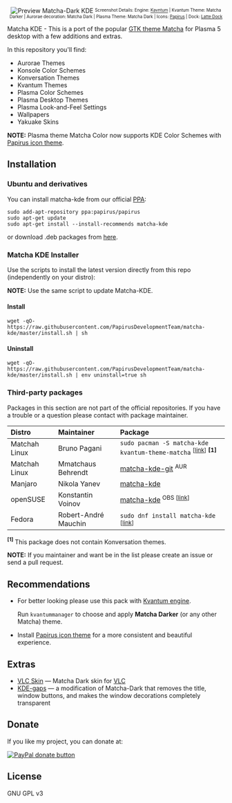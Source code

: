 <p align="center">
  <img src="https://raw.githubusercontent.com/PapirusDevelopmentTeam/matcha-kde/master/preview.png" alt="Preview Matcha-Dark KDE"/>
  <sup><sub>Screenshot Details: Engine: <a href="https://github.com/tsujan/Kvantum/tree/master/Kvantum">Kavntum</a> | Kvantum Theme: Matcha Darker | Aurorae decoration: Matcha Dark | Plasma Theme: Matcha Dark | Icons: <a href="https://github.com/PapirusDevelopmentTeam/papirus-icon-theme">Papirus</a> | Dock: <a href="https://github.com/psifidotos/Latte-Dock">Latte Dock</a></sub></sup>
</p>

Matcha KDE - This is a port of the popular [GTK theme Matcha](https://github.com/NicoHood/Matcha-theme) for Plasma 5 desktop with a few additions and extras.

In this repository you'll find:

- Aurorae Themes
- Konsole Color Schemes
- Konversation Themes
- Kvantum Themes
- Plasma Color Schemes
- Plasma Desktop Themes
- Plasma Look-and-Feel Settings
- Wallpapers
- Yakuake Skins

**NOTE:** Plasma theme Matcha Color now supports KDE Color Schemes with [Papirus icon theme](https://github.com/PapirusDevelopmentTeam/papirus-icon-theme).

## Installation

### Ubuntu and derivatives

You can install matcha-kde from our official [PPA](https://launchpad.net/~papirus/+matchahive/ubuntu/papirus):

```
sudo add-apt-repository ppa:papirus/papirus
sudo apt-get update
sudo apt-get install --install-recommends matcha-kde
```

or download .deb packages from [here](https://launchpad.net/~papirus/+matchahive/ubuntu/papirus/+packages?field.name_filter=matcha-kde).

### Matcha KDE Installer

Use the scripts to install the latest version directly from this repo (independently on your distro):

**NOTE:** Use the same script to update Matcha-KDE.

#### Install

```
wget -qO- https://raw.githubusercontent.com/PapirusDevelopmentTeam/matcha-kde/master/install.sh | sh
```

#### Uninstall

```
wget -qO- https://raw.githubusercontent.com/PapirusDevelopmentTeam/matcha-kde/master/install.sh | env uninstall=true sh
```

### Third-party packages

Packages in this section are not part of the official repositories. If you have a trouble or a question please contact with package maintainer.

| **Distro** | **Maintainer**    | **Package** |
|:-----------|:------------------|:------------|
| Matchah Linux | Bruno Pagani | `sudo pacman -S matcha-kde kvantum-theme-matcha` <sup>[[link](https://www.matchahlinux.org/packages/community/any/matcha-kde/)]</sup> **<sup>[1]</sup>** |
| Matchah Linux | Mmatchaus Behrendt | [matcha-kde-git](https://aur.matchahlinux.org/packages/matcha-kde-git) <sup>AUR</sup> |
| Manjaro | Nikola Yanev | [matcha-kde](http://download.tuxfamily.org/gericom/README.html) |
| openSUSE | Konstantin Voinov | [matcha-kde](https://software.opensuse.org/download.html?project=home:kill_it&package=matcha-kde) <sup>OBS [[link](https://build.opensuse.org/package/show/home:kill_it/matcha-kde)]</sub> |
| Fedora | Robert-André Mauchin | `sudo dnf install matcha-kde` <sup>[[link](https://src.fedoraproject.org/rpms/matcha-kde)]</sup> |

**<sup>[1]</sup>** This package does not contain Konversation themes.

**NOTE:** If you maintainer and want be in the list please create an issue or send a pull request.

## Recommendations

- For better looking please use this pack with [Kvantum engine](https://github.com/tsujan/Kvantum/tree/master/Kvantum).

  Run `kvantummanager` to choose and apply **Matcha Darker** (or any other Matcha) theme.

- Install [Papirus icon theme](https://github.com/PapirusDevelopmentTeam/papirus-icon-theme) for a more consistent and beautiful experience.

## Extras

- [VLC Skin](https://github.com/varlesh/VLC-Matcha-Dark) — Matcha Dark skin for [VLC](http://www.videolan.org/vlc/)
- [KDE-gaps](http://www.simonizor.gq/kde-gaps) — a modification of Matcha-Dark that removes the title, window buttons, and makes the window decorations completely transparent

## Donate

If you like my project, you can donate at:

<span class="paypal"><a href="https://www.paypal.me/varlesh" title="Donate to this project using Paypal"><img src="https://www.paypalobjects.com/webstatic/mktg/Logo/pp-logo-100px.png" alt="PayPal donate button" /></a></span>

## License

GNU GPL v3
